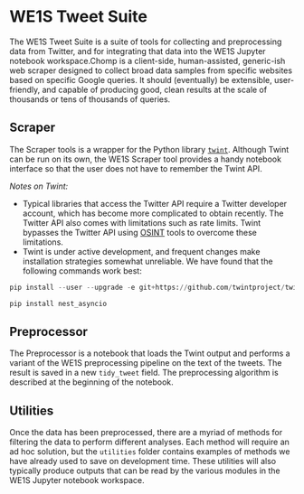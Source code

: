 # WE1S Tweet Suite

The WE1S Tweet Suite is a suite of tools for collecting and preprocessing data from Twitter, and for integrating that data into the WE1S Jupyter notebook workspace.Chomp is a client-side, human-assisted, generic-ish web scraper designed to collect broad data samples from specific websites based on specific Google queries. It should (eventually) be extensible, user-friendly, and capable of producing good, clean results at the scale of thousands or tens of thousands of queries.

## Scraper

The Scraper tools is a wrapper for the Python library [`twint`](https://github.com/twintproject/twint). Although Twint can be run on its own, the WE1S Scraper tool provides a handy notebook interface so that the user does not have to remember the Twint API.

*Notes on Twint:*

- Typical libraries that access the Twitter API require a Twitter developer account, which has become more complicated to obtain recently. The Twitter API also comes with limitations such as rate limits. Twint bypasses the Twitter API using [OSINT](https://en.wikipedia.org/wiki/Open-source_intelligence) tools to overcome these limitations.
- Twint is under active development, and frequent changes make installation strategies somewhat unreliable. We have found that the following commands work best:

```python
pip install --user --upgrade -e git+https://github.com/twintproject/twint.git@origin/master#egg=twint

pip install nest_asyncio
```

## Preprocessor

The Preprocessor is a notebook that loads the Twint output and performs a variant of the WE1S preprocessing pipeline on the text of the tweets. The result is saved in a new `tidy_tweet` field. The preprocessing algorithm is described at the beginning of the notebook.

## Utilities

Once the data has been preprocessed, there are a myriad of methods for filtering the data to perform different analyses. Each method will require an ad hoc solution, but the `utilities` folder contains examples of methods we have already used to save on development time. These utilities will also typically produce outputs that can be read by the various modules in the WE1S Jupyter notebook workspace.

